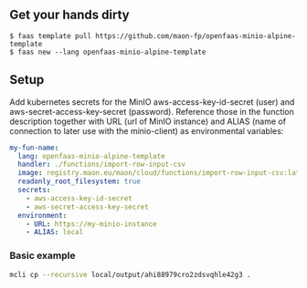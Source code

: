 ## Get your hands dirty

```
$ faas template pull https://github.com/maon-fp/openfaas-minio-alpine-template
$ faas new --lang openfaas-minio-alpine-template
```

## Setup

Add kubernetes secrets for the MinIO aws-access-key-id-secret (user) and aws-secret-access-key-secret (password). Reference those in the function description together with URL (url of MinIO instance) and ALIAS (name of connection to later use with the minio-client) as environmental variables:

```yaml
my-fun-name:
  lang: openfaas-minio-alpine-template
  handler: ./functions/import-row-input-csv
  image: registry.maon.eu/maon/cloud/functions/import-row-input-csv:latest
  readonly_root_filesystem: true
  secrets:
    - aws-access-key-id-secret
    - aws-secret-access-key-secret
  environment:
    - URL: https://my-minio-instance
    - ALIAS: local
```

### Basic example

```sh
mcli cp --recursive local/output/ahi88979cro2zdsvqhle42g3 .
```
